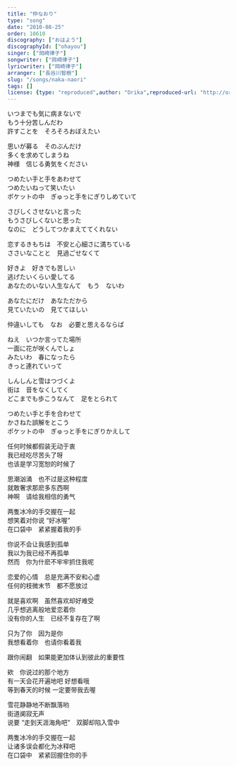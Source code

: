 ```yaml
---
title: "仲なおり"
type: "song"
date: "2010-08-25"
order: 10610
discography: ["おはよう"]
discographyId: ["ohayou"]
singer: ["岡崎律子"]
songwriter: ["岡崎律子"]
lyricwriter: ["岡崎律子"]
arranger: ["長谷川智樹"]
slug: "/songs/naka-naori"
tags: []
license: {type: "reproduced",author: "Orika",reproduced-url: "http://orikamushi.myweb.hinet.net/",reproduced-website: "織歌蟲網站"}
---
```


いつまでも気に病まないで   
もう十分苦しんだわ   
許すことを　そろそろおぼえたい   
  
思いが募る　そのぶんだけ   
多くを求めてしまうね   
神様　信じる勇気をください   
  
つめたい手と手をあわせて   
つめたいねって笑いたい   
ポケットの中　ぎゅっと手をにぎりしめていて   
  
さびしくさせないと言った   
もうさびしくないと思った   
なのに　どうしてつかまえててくれない   
  
恋するきもちは　不安と心細さに満ちている   
ささいなことと　見過ごせなくて   
  
好きよ　好きでも苦しい   
逃げたいくらい愛してる   
あなたのいない人生なんて　もう　ないわ   
  
あなたにだけ　あなただから   
見ていたいの　見ててほしい   
  
仲違いしても　なお　必要と思えるならば   
  
ねえ　いつか言ってた場所   
一面に花が咲くんでしょ   
みたいわ　春になったら   
きっと連れていって   
  
しんしんと雪はつづくよ   
街は　音をなくしてく   
どこまでも歩こうなんて　足をとられて   
  
つめたい手と手を合わせて   
かさねた誤解をとこう   
ポケットの中　ぎゅっと手をにぎりかえして  
  
  <!-- 翻译 -->

任何时候都假装无动于衷   
我已经吃尽苦头了呀   
也该是学习宽恕的时候了   
  
思潮汹涌　也不过是这种程度  
就敢奢求那麽多东西啊   
神啊　请给我相信的勇气   
  
两隻冰冷的手交握在一起   
想笑着对你说 “好冰喔”   
在口袋中　紧紧握着我的手   
  
你说不会让我感到孤单   
我以为我已经不再孤单   
然而　你为什麽不牢牢抓住我呢   
  
恋爱的心情　总是充满不安和心虚   
任何的枝微末节　都不愿放过   
  
就是喜欢啊　虽然喜欢却好难受   
几乎想逃离般地爱恋着你   
没有你的人生　已经不复存在了啊   
  
只为了你　因为是你   
我想看着你　也请你看着我   
  
跟你闹翻　如果能更加体认到彼此的重要性   
  
欸　你说过的那个地方   
有一天会花开遍地吧 好想看哦　  
等到春天的时候 一定要带我去喔   
  
雪花静静地不断飘落哟   
街道阒寂无声   
说要 “走到天涯海角吧”　双脚却陷入雪中   
  
两隻冰冷的手交握在一起   
让诸多误会都化为冰释吧   
在口袋中　紧紧回握住你的手
